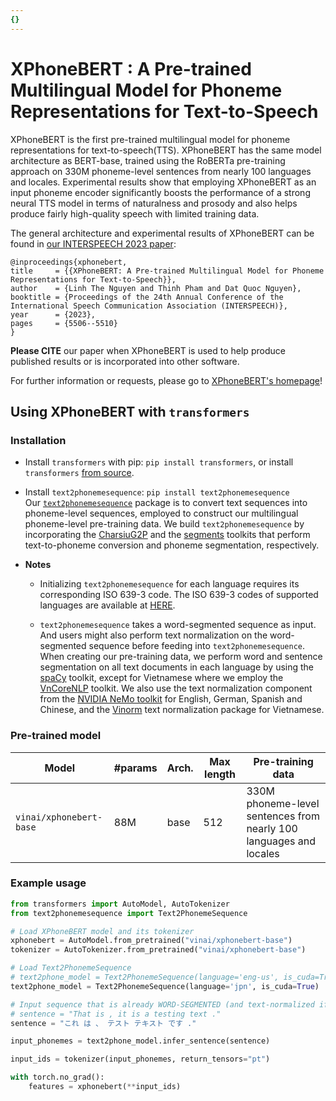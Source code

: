 ```yaml
---
{}
---
```

# <a name="introduction"></a> XPhoneBERT :  A Pre-trained Multilingual Model for Phoneme Representations for Text-to-Speech 

XPhoneBERT is the first pre-trained multilingual model for phoneme representations for text-to-speech(TTS). XPhoneBERT has the same model architecture as BERT-base, trained using the RoBERTa pre-training approach on 330M phoneme-level sentences from nearly 100 languages and locales. Experimental results show that employing XPhoneBERT as an input phoneme encoder significantly boosts the performance of a strong neural TTS model in terms of naturalness and prosody and also helps produce fairly high-quality speech with limited training data.

The general architecture and experimental results of XPhoneBERT can be found in [our INTERSPEECH 2023 paper](https://www.doi.org/10.21437/Interspeech.2023-444):

    @inproceedings{xphonebert,
    title     = {{XPhoneBERT: A Pre-trained Multilingual Model for Phoneme Representations for Text-to-Speech}},
    author    = {Linh The Nguyen and Thinh Pham and Dat Quoc Nguyen},
    booktitle = {Proceedings of the 24th Annual Conference of the International Speech Communication Association (INTERSPEECH)},
    year      = {2023},
    pages     = {5506--5510}
    }

**Please CITE** our paper when XPhoneBERT is used to help produce published results or is incorporated into other software.

For further information or requests, please go to [XPhoneBERT's homepage](https://github.com/VinAIResearch/XPhoneBERT)!

## <a name="transformers"></a> Using XPhoneBERT with `transformers` 

### Installation <a name="install2"></a>

- Install `transformers` with pip: `pip install transformers`, or install `transformers` [from source](https://huggingface.co/docs/transformers/installation#installing-from-source). 

- Install `text2phonemesequence`: `pip install text2phonemesequence` <br>  Our [`text2phonemesequence`](https://github.com/thelinhbkhn2014/Text2PhonemeSequence) package is to convert text sequences into phoneme-level sequences, employed to construct our multilingual phoneme-level pre-training data. We build `text2phonemesequence` by incorporating the [CharsiuG2P](https://github.com/lingjzhu/CharsiuG2P/tree/main) and the [segments](https://pypi.org/project/segments/) toolkits that perform text-to-phoneme conversion and phoneme segmentation, respectively. 

- **Notes**

	- Initializing `text2phonemesequence` for each language requires its corresponding ISO 639-3 code. The ISO 639-3 codes of supported languages are available at [HERE](https://github.com/VinAIResearch/XPhoneBERT/blob/main/LanguageISO639-3Codes.md).
	
	- `text2phonemesequence` takes a word-segmented sequence as input. And users might also perform text normalization on the word-segmented sequence before feeding into `text2phonemesequence`. When creating our pre-training data, we perform word and sentence segmentation on all text documents in each language by using the [spaCy](https://spacy.io) toolkit, except for Vietnamese where we employ the [VnCoreNLP](https://github.com/vncorenlp/VnCoreNLP) toolkit. We also use the text normalization component from the [NVIDIA NeMo toolkit](https://github.com/NVIDIA/NeMo) for English, German, Spanish and Chinese, and the [Vinorm](https://github.com/v-nhandt21/Vinorm) text normalization package for Vietnamese.


### <a name="models2"></a> Pre-trained model 

Model | #params | Arch. | Max length | Pre-training data
---|---|---|---|---
`vinai/xphonebert-base` | 88M | base | 512 | 330M phoneme-level sentences from nearly 100 languages and locales


### Example usage <a name="usage2"></a>

```python
from transformers import AutoModel, AutoTokenizer
from text2phonemesequence import Text2PhonemeSequence

# Load XPhoneBERT model and its tokenizer
xphonebert = AutoModel.from_pretrained("vinai/xphonebert-base")
tokenizer = AutoTokenizer.from_pretrained("vinai/xphonebert-base")

# Load Text2PhonemeSequence
# text2phone_model = Text2PhonemeSequence(language='eng-us', is_cuda=True)
text2phone_model = Text2PhonemeSequence(language='jpn', is_cuda=True)

# Input sequence that is already WORD-SEGMENTED (and text-normalized if applicable)
# sentence = "That is , it is a testing text ."  
sentence = "これ は 、 テスト テキスト です ."

input_phonemes = text2phone_model.infer_sentence(sentence)

input_ids = tokenizer(input_phonemes, return_tensors="pt")

with torch.no_grad():
    features = xphonebert(**input_ids)
```

